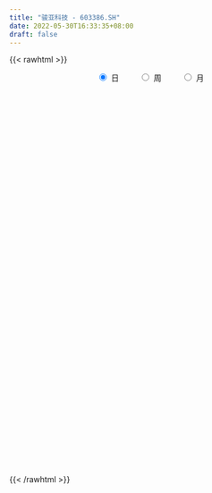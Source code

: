 ```yaml
---
title: "骏亚科技 - 603386.SH"
date: 2022-05-30T16:33:35+08:00
draft: false
---
```

{{< rawhtml >}}
    <div style="text-align: center">
        <label style="padding: 1rem;"><input style="margin-right: .5rem" type="radio" name="period" value="D" checked onclick="period_change(this)">日</label>
        <label style="padding: 1rem;"><input style="margin-right: .5rem" type="radio" name="period" value="W" onclick="period_change(this)">周</label>
        <label style="padding: 1rem;"><input style="margin-right: .5rem" type="radio" name="period" value="M" onclick="period_change(this)">月</label>
    </div>
    <div id="chart" style="height: 700px;"></div> 
    <script type="text/javascript">
        const D_v = [37976.0,37028.58,30394.0,16527.0,25674.58,17385.0,75496.0,38647.0,32396.0,24255.0,27943.4,19905.6,23936.0,27411.58,24763.0,63470.0,61248.0,38279.4,31684.0,53490.4,48338.93,37791.15,58415.0,36996.58,65219.0,68431.58,44750.0,44259.0,40936.0,26858.0,38130.0,24957.0,69631.0,100008.38,45792.48,61548.83,55974.92,63050.32,38156.31,32874.0,31964.0,65285.94,47657.58,31931.83,33670.33,54766.4,59606.92,55944.16,104262.26,67678.88,79514.38,73423.86,107176.58,99509.15,59706.93,49650.91,45850.23,52532.16,47986.36,36935.66,49353.83,36257.08,45673.0,37145.72,28664.0,24147.0,22871.4,28119.72,22941.0,31803.0,25925.0,41415.55,24129.0,19031.75,39854.4,24597.4,30836.0,29043.19,24788.83,23726.46,15732.0,21310.92,22958.68,29082.68,23448.9,20485.0,21600.0,15338.0,14982.58,13282.0,24049.0,22620.67,26436.0,12572.0,21943.73,18452.77,16289.94,9258.0,16917.0,15364.0,12397.68,60165.37,32248.37,62003.37,57146.75,35726.08,25428.08,34058.8,31778.0,17364.2,34002.0,62651.0,27675.0,39110.0,21156.0,19388.58,328185.4,242020.43,150184.89,254380.17,213304.48,138772.0,137954.0,98806.0,78154.76,88001.0,89615.0,81753.0,78886.0,68166.0,80138.0,57684.0,58842.0,41812.0,37560.0,34691.0,41366.0,31445.0,29581.0,22414.0,23409.0,29621.0,32013.0,34309.0,69922.03,44235.0,32722.0,36374.0,32826.89,32571.26,23500.26,43998.0,44591.0,35255.0,28835.96,38428.0,40735.0,17232.01,27770.58,22668.0,17829.0,28640.0,27832.2,34462.0,36244.46,28673.0,24365.01,40963.0,23077.0,23518.0,27706.0,19854.0,34755.0,29172.01,27506.0,27149.43,30533.44,29742.01,39461.0,21451.0,26884.27,18206.78,21296.19,16249.34,21473.0,20804.0,37856.0,30308.62,19803.0,15773.0,13676.0,15315.0,23613.26,19399.0,27675.0,19308.0,30182.0,17915.0,22561.0,17038.55,36704.35,30173.51,29941.0,20939.0,27290.0,17793.0,21034.2,17320.0,24897.0,19503.0,18238.0,17191.0,16602.0,17632.0,20739.0,27170.0,20056.01,22952.0,18737.54,13487.54,18422.96,53035.0,47060.0,27739.0,30850.23,33043.22,26575.99,40079.0,32452.16,39504.22,29727.89,34225.35,21554.35,16025.0,11419.0,15355.0,21763.59,19475.0,14040.0,11338.0,19208.0,19846.0,16293.0,13872.0,13982.0,21157.0,12729.0,16732.95,23961.0,18408.0]
const D_histogram = [0.0,0.0081814245,-0.0123142164,-0.0244863907,-0.0441685372,-0.0508327565,0.0219652232,0.05263394,0.0768671887,0.0771141451,0.0474601911,0.013912973,0.0070940179,0.0135400526,-0.0052536316,0.0198423383,0.0602376932,0.0664860396,0.0565962086,0.0688895597,0.0815219157,0.0686298507,0.0874840463,0.0816524097,0.1096073746,0.0817190205,0.0347829182,0.0350869677,-0.014229583,-0.0416137229,-0.1054129925,-0.1520757708,-0.0677804755,-0.0071376955,0.0253065934,0.0651215711,0.0868991093,0.1158149303,0.1161544527,0.0880895407,0.067742427,0.0805865057,0.0476450064,0.0431456164,0.0151292361,0.0331574714,0.0298853362,0.0471893193,0.1172186621,0.0887216924,0.1580297886,0.2265727044,0.3919965676,0.391598243,0.3833969817,0.2868981124,0.1898766988,0.1246226153,0.0288095281,-0.0333370851,-0.0499885656,-0.1137189425,-0.2301608384,-0.3398274484,-0.3729918061,-0.3900789186,-0.3793499058,-0.3221661532,-0.2885448092,-0.2778167038,-0.2532870492,-0.2839949309,-0.2972898126,-0.2759598576,-0.3131889886,-0.3110660734,-0.2983584247,-0.2413501854,-0.1794352266,-0.1383413755,-0.1070312779,-0.0775072387,-0.0491973574,-0.0568437685,-0.0322514769,-0.055676799,-0.0714676699,-0.0540411464,-0.0223285499,-0.0068857907,0.0364942839,0.0369536194,0.037206182,0.0557382257,0.0954779779,0.1283405279,0.1204158191,0.1215289595,0.0967008517,0.0681815811,0.061662748,0.1240177397,0.1423889578,0.1867876068,0.1675271946,0.1306923562,0.0774553336,-0.0064223829,-0.1089225061,-0.1383394077,-0.086268414,-0.0086297695,0.0388642481,0.1127491509,0.2781791057,0.5038069437,0.7682294725,0.8237371122,0.8500891795,0.978016246,0.8907245912,0.673636549,0.5573470982,0.3858939388,0.2683838196,0.1921470564,0.0662042452,-0.0116899798,-0.1230050177,-0.2370265459,-0.2792184745,-0.3162986704,-0.3264503883,-0.3624818298,-0.3667086421,-0.4048267403,-0.4606281675,-0.4501477816,-0.4327463756,-0.4013602529,-0.3657683715,-0.3534614162,-0.3472922459,-0.299191428,-0.3536454232,-0.4093677633,-0.3975751478,-0.3399866171,-0.2667870846,-0.2265990088,-0.1933758956,-0.1077450797,-0.120506618,-0.1008211487,-0.0986149218,-0.0491811619,-0.0823917866,-0.0761288379,-0.1097352595,-0.1082451431,-0.1056484273,-0.0575810819,-0.0516870577,-0.0137053728,0.0602973568,0.0864902337,0.0728503222,0.0067132047,-0.0614348329,-0.07607669,-0.1283549253,-0.1252468352,-0.1696259239,-0.1823437687,-0.1473312515,-0.1094289501,-0.0574129923,-0.0406282563,-0.0798982363,-0.0907965676,-0.0614358412,-0.0293004594,-0.0129982016,0.0091477877,0.0414328554,0.0470153752,0.0948118802,0.0980607258,0.1195810461,0.123711297,0.1247396081,0.1254000008,0.1018968228,0.0865844011,0.0406350776,-0.0030554394,-0.0449474172,-0.047037546,-0.0194966345,-0.0309424084,-0.112102469,-0.1226816635,-0.0964842395,-0.072640061,-0.044335298,-0.0273809931,0.0014161744,0.0067672706,0.0271211882,0.0334136006,0.023466576,0.0465667759,0.0680034212,0.0935004112,0.1110581728,0.1033209499,0.0728794864,0.0207026566,0.0099210145,-0.0171301809,0.0045141916,0.0440479008,0.110490429,0.1479443685,0.1725863492,0.1709203172,0.1428900572,0.0222595537,-0.0952548811,-0.1655100437,-0.2480326052,-0.2172047011,-0.1738878149,-0.1456773228,-0.1057458561,-0.0552147538,-0.0063066733,0.0492454867,0.0906214111,0.116907347,0.1359198227,0.1643832195,0.1854163302,0.1938853234,0.2038043349,0.1574881633,0.129686199,0.1184794848,0.1128863745,0.1185057912]
const D_fast = [0.0,0.0102267806,-0.0133474144,-0.0316411864,-0.0623654672,-0.0817378756,-0.0034485901,0.0403786118,0.0838286576,0.1033541503,0.0855652441,0.0554962692,0.0504508185,0.0602818664,0.0401747743,0.0702313287,0.1256861069,0.1485559633,0.1528151845,0.1823309255,0.2153437604,0.2196091581,0.2603343653,0.2749158311,0.3302726396,0.3228140407,0.2845736679,0.2936494593,0.2407755129,0.2029879422,0.1128354245,0.0281537035,0.0955038799,0.154362236,0.1931331733,0.2492285438,0.2927308593,0.3506004129,0.3799785485,0.3739360216,0.3705245146,0.4035152198,0.3824849721,0.3887719862,0.3645379149,0.3908555181,0.395054717,0.4241560299,0.5234900382,0.5171734916,0.6259890349,0.7511751269,1.014598132,1.1120993681,1.1997473523,1.1749730111,1.1254207721,1.0913223425,1.0027116373,0.9322307528,0.903082131,0.8109220184,0.6369399129,0.4423164409,0.3159041316,0.2012972894,0.1171888258,0.09383104,0.0553161818,-0.0034098887,-0.0422019965,-0.1439086109,-0.2315259457,-0.2791859551,-0.3947123333,-0.4703559364,-0.5322378939,-0.5355672009,-0.5185110488,-0.5120025416,-0.5074502635,-0.497303034,-0.481292492,-0.5031498452,-0.4866204228,-0.5239649446,-0.557622733,-0.5537064962,-0.5275760372,-0.5138547256,-0.46135108,-0.4516533397,-0.4420992316,-0.4096326314,-0.3460233848,-0.2810757028,-0.2588964568,-0.2274010765,-0.2280539715,-0.2395278467,-0.2306309929,-0.1372715662,-0.0833031086,0.007792442,0.0304138285,0.0262520791,-0.0076211101,-0.0931044223,-0.222835172,-0.2868369256,-0.2563330353,-0.1808518332,-0.1236417536,-0.021569563,0.2134051682,0.564984742,1.021464639,1.2829065567,1.5217809189,1.8942120469,2.0296015399,1.980922635,2.0039699587,1.9289902841,1.8785761197,1.8503761207,1.7409843708,1.6601676508,1.5181013585,1.3448231938,1.2328266466,1.1166717831,1.0249074681,0.8982555692,0.8023515964,0.6630268131,0.492068344,0.3900117846,0.2992265966,0.2302726561,0.1744224446,0.0983640459,0.0177101547,-0.0089868844,-0.1518522354,-0.3099165163,-0.3975176877,-0.4249258113,-0.4184230499,-0.4348847264,-0.4500055871,-0.391311041,-0.4341992338,-0.4397190518,-0.4621665552,-0.4250280858,-0.4788366572,-0.491605918,-0.5526461545,-0.5782173238,-0.6020327149,-0.5683606399,-0.5753883802,-0.5408330384,-0.4517559696,-0.4039405343,-0.3993678653,-0.4638266816,-0.5473334274,-0.580994457,-0.6653614237,-0.6935650424,-0.780350612,-0.838654399,-0.8404746947,-0.8299296308,-0.7922669211,-0.7856392491,-0.8448837882,-0.8784812614,-0.8644794953,-0.8396692284,-0.826616521,-0.8021835847,-0.7595403032,-0.7422039396,-0.6707044646,-0.6429404375,-0.5915248557,-0.5564667805,-0.5242535674,-0.4922431746,-0.4902721469,-0.4839384682,-0.5197290223,-0.5641833992,-0.6173122313,-0.6311617467,-0.6084949938,-0.6276763698,-0.7368620476,-0.7781116579,-0.7760352939,-0.7703511306,-0.7531301921,-0.7430211355,-0.7138699244,-0.7068270106,-0.6796927959,-0.6650469833,-0.669127364,-0.63438547,-0.5959479694,-0.5470758767,-0.5017535718,-0.4836605572,-0.4958821491,-0.5428833149,-0.5511847032,-0.5825184439,-0.5597455235,-0.5091998391,-0.4151347036,-0.340694672,-0.272906104,-0.2318420567,-0.2241498024,-0.3392154175,-0.4805435726,-0.592176246,-0.7367069589,-0.7601802301,-0.7603352975,-0.7685441361,-0.7550491335,-0.7183217197,-0.6709903074,-0.6031267758,-0.5390954987,-0.483582726,-0.4305902946,-0.3610310929,-0.2936438997,-0.2367035756,-0.1758334804,-0.1827776111,-0.1781580257,-0.1597448687,-0.1371163854,-0.1018705209]
const D_slow = [0.0,0.0020453561,-0.001033198,-0.0071547957,-0.01819693,-0.0309051191,-0.0254138133,-0.0122553283,0.0069614689,0.0262400052,0.038105053,0.0415832962,0.0433568007,0.0467418138,0.0454284059,0.0503889905,0.0654484138,0.0820699237,0.0962189758,0.1134413658,0.1338218447,0.1509793074,0.1728503189,0.1932634214,0.220665265,0.2410950202,0.2497907497,0.2585624916,0.2550050959,0.2446016651,0.218248417,0.1802294743,0.1632843554,0.1614999316,0.1678265799,0.1841069727,0.20583175,0.2347854826,0.2638240958,0.2858464809,0.3027820877,0.3229287141,0.3348399657,0.3456263698,0.3494086788,0.3576980467,0.3651693807,0.3769667106,0.4062713761,0.4284517992,0.4679592463,0.5246024224,0.6226015644,0.7205011251,0.8163503705,0.8880748986,0.9355440733,0.9666997272,0.9739021092,0.9655678379,0.9530706965,0.9246409609,0.8671007513,0.7821438892,0.6888959377,0.591376208,0.4965387316,0.4159971933,0.343860991,0.274406815,0.2110850527,0.14008632,0.0657638669,-0.0032260975,-0.0815233447,-0.159289863,-0.2338794692,-0.2942170156,-0.3390758222,-0.3736611661,-0.4004189856,-0.4197957953,-0.4320951346,-0.4463060767,-0.4543689459,-0.4682881457,-0.4861550631,-0.4996653498,-0.5052474872,-0.5069689349,-0.4978453639,-0.4886069591,-0.4793054136,-0.4653708571,-0.4415013627,-0.4094162307,-0.3793122759,-0.348930036,-0.3247548231,-0.3077094278,-0.2922937409,-0.2612893059,-0.2256920665,-0.1789951648,-0.1371133661,-0.1044402771,-0.0850764437,-0.0866820394,-0.1139126659,-0.1484975179,-0.1700646214,-0.1722220637,-0.1625060017,-0.134318714,-0.0647739375,0.0611777984,0.2532351665,0.4591694445,0.6716917394,0.9161958009,1.1388769487,1.307286086,1.4466228605,1.5430963452,1.6101923001,1.6582290642,1.6747801256,1.6718576306,1.6411063762,1.5818497397,1.5120451211,1.4329704535,1.3513578564,1.260737399,1.1690602385,1.0678535534,0.9526965115,0.8401595661,0.7319729722,0.631632909,0.5401908161,0.4518254621,0.3650024006,0.2902045436,0.2017931878,0.099451247,0.0000574601,-0.0849391942,-0.1516359654,-0.2082857176,-0.2566296915,-0.2835659614,-0.3136926159,-0.338897903,-0.3635516335,-0.375846924,-0.3964448706,-0.4154770801,-0.442910895,-0.4699721807,-0.4963842876,-0.510779558,-0.5237013225,-0.5271276656,-0.5120533264,-0.490430768,-0.4722181875,-0.4705398863,-0.4858985945,-0.504917767,-0.5370064984,-0.5683182072,-0.6107246881,-0.6563106303,-0.6931434432,-0.7205006807,-0.7348539288,-0.7450109929,-0.7649855519,-0.7876846938,-0.8030436541,-0.810368769,-0.8136183194,-0.8113313724,-0.8009731586,-0.7892193148,-0.7655163448,-0.7410011633,-0.7111059018,-0.6801780775,-0.6489931755,-0.6176431753,-0.5921689696,-0.5705228693,-0.5603640999,-0.5611279598,-0.5723648141,-0.5841242006,-0.5889983592,-0.5967339614,-0.6247595786,-0.6554299945,-0.6795510544,-0.6977110696,-0.7087948941,-0.7156401424,-0.7152860988,-0.7135942811,-0.7068139841,-0.6984605839,-0.69259394,-0.680952246,-0.6639513907,-0.6405762879,-0.6128117447,-0.5869815072,-0.5687616356,-0.5635859714,-0.5611057178,-0.565388263,-0.5642597151,-0.5532477399,-0.5256251327,-0.4886390405,-0.4454924532,-0.4027623739,-0.3670398596,-0.3614749712,-0.3852886915,-0.4266662024,-0.4886743537,-0.542975529,-0.5864474827,-0.6228668134,-0.6493032774,-0.6631069659,-0.6646836342,-0.6523722625,-0.6297169097,-0.600490073,-0.5665101173,-0.5254143124,-0.4790602299,-0.430588899,-0.3796378153,-0.3402657745,-0.3078442247,-0.2782243535,-0.2500027599,-0.2203763121]
const D_data = [['2021-05-19', 16.9075, 17.016, 16.7595, 17.2034],['2021-05-20', 16.9173, 17.1442, 16.8384, 17.4599],['2021-05-21', 17.164, 16.7497, 16.651, 17.233],['2021-05-24', 16.85, 16.75, 16.62, 16.99],['2021-05-25', 16.84, 16.54, 16.32, 16.86],['2021-05-26', 16.54, 16.59, 16.46, 16.73],['2021-05-27', 16.57, 17.75, 16.55, 17.9],['2021-05-28', 17.86, 17.53, 17.4, 17.96],['2021-05-31', 17.51, 17.65, 17.41, 17.78],['2021-06-01', 17.69, 17.48, 17.31, 17.79],['2021-06-02', 17.49, 17.08, 16.98, 17.55],['2021-06-03', 17.04, 16.89, 16.88, 17.29],['2021-06-04', 16.8, 17.13, 16.78, 17.23],['2021-06-07', 17.14, 17.31, 17.14, 17.65],['2021-06-08', 17.35, 16.97, 16.83, 17.48],['2021-06-09', 16.98, 17.55, 16.92, 18.45],['2021-06-10', 17.33, 17.96, 17.33, 18.1],['2021-06-11', 17.9, 17.72, 17.51, 17.92],['2021-06-15', 17.72, 17.57, 17.23, 17.73],['2021-06-16', 17.78, 17.92, 17.44, 18.16],['2021-06-17', 17.78, 18.07, 17.53, 18.14],['2021-06-18', 17.89, 17.83, 17.65, 17.98],['2021-06-21', 17.71, 18.33, 17.48, 18.55],['2021-06-22', 18.38, 18.15, 18.0, 18.39],['2021-06-23', 18.15, 18.74, 18.05, 19.0],['2021-06-24', 18.66, 18.15, 18.03, 19.3],['2021-06-25', 17.96, 17.79, 17.6, 18.4],['2021-06-28', 17.7, 18.32, 17.7, 18.7],['2021-06-29', 18.26, 17.61, 17.51, 18.3],['2021-06-30', 17.55, 17.69, 17.53, 18.0],['2021-07-01', 17.75, 16.96, 16.9, 17.79],['2021-07-02', 16.83, 16.8, 16.58, 17.19],['2021-07-05', 17.45, 18.48, 17.45, 18.48],['2021-07-06', 19.12, 18.57, 18.18, 19.3],['2021-07-07', 18.57, 18.5, 18.1, 18.74],['2021-07-08', 18.87, 18.85, 18.4, 19.1],['2021-07-09', 18.69, 18.88, 18.47, 19.16],['2021-07-12', 18.95, 19.22, 18.6, 19.35],['2021-07-13', 19.05, 19.07, 18.74, 19.26],['2021-07-14', 18.97, 18.76, 18.71, 19.05],['2021-07-15', 18.88, 18.83, 18.33, 18.88],['2021-07-16', 18.82, 19.33, 18.67, 19.77],['2021-07-19', 19.45, 18.8, 18.5, 19.45],['2021-07-20', 18.7, 19.14, 18.42, 19.16],['2021-07-21', 19.14, 18.83, 18.66, 19.25],['2021-07-22', 18.86, 19.45, 18.57, 19.59],['2021-07-23', 19.49, 19.3, 19.11, 20.14],['2021-07-26', 19.06, 19.68, 18.89, 19.96],['2021-07-27', 19.79, 20.7, 19.64, 21.59],['2021-07-28', 20.29, 19.72, 19.1, 20.42],['2021-07-29', 19.96, 21.22, 19.96, 21.26],['2021-07-30', 20.9, 21.81, 20.61, 21.83],['2021-08-02', 21.99, 23.99, 21.43, 23.99],['2021-08-03', 24.0, 22.77, 22.22, 24.35],['2021-08-04', 22.75, 23.07, 22.08, 23.11],['2021-08-05', 22.95, 22.07, 21.63, 22.95],['2021-08-06', 21.99, 21.86, 21.3, 22.18],['2021-08-09', 21.9, 22.08, 20.94, 22.3],['2021-08-10', 21.8, 21.46, 21.22, 22.05],['2021-08-11', 21.3, 21.59, 20.88, 21.63],['2021-08-12', 21.35, 22.05, 21.29, 22.3],['2021-08-13', 22.18, 21.31, 21.18, 22.18],['2021-08-16', 21.31, 20.15, 20.0, 21.38],['2021-08-17', 20.03, 19.51, 19.38, 20.42],['2021-08-18', 19.78, 19.9, 19.4, 19.96],['2021-08-19', 19.8, 19.75, 19.41, 20.16],['2021-08-20', 19.7, 19.85, 19.24, 20.04],['2021-08-23', 20.05, 20.4, 20.03, 20.46],['2021-08-24', 20.4, 20.16, 20.06, 20.45],['2021-08-25', 20.15, 19.81, 19.48, 20.28],['2021-08-26', 20.09, 19.9, 19.75, 20.34],['2021-08-27', 19.9, 19.0, 18.7, 19.98],['2021-08-30', 18.99, 18.88, 18.79, 19.3],['2021-08-31', 18.86, 19.11, 18.56, 19.22],['2021-09-01', 19.11, 18.09, 17.98, 19.4],['2021-09-02', 18.1, 18.22, 17.81, 18.37],['2021-09-03', 18.35, 18.12, 17.91, 18.55],['2021-09-06', 18.22, 18.61, 18.09, 18.66],['2021-09-07', 18.83, 18.78, 18.41, 18.92],['2021-09-08', 18.61, 18.62, 18.37, 18.68],['2021-09-09', 18.51, 18.54, 18.38, 18.7],['2021-09-10', 18.4, 18.55, 18.3, 18.77],['2021-09-13', 18.65, 18.58, 18.22, 18.77],['2021-09-14', 18.75, 18.08, 18.03, 18.97],['2021-09-15', 18.03, 18.43, 17.83, 18.55],['2021-09-16', 18.74, 17.73, 17.73, 18.74],['2021-09-17', 17.75, 17.6, 17.32, 18.09],['2021-09-22', 17.53, 17.9, 17.38, 17.94],['2021-09-23', 17.9, 18.11, 17.79, 18.18],['2021-09-24', 18.2, 17.95, 17.81, 18.28],['2021-09-27', 17.96, 18.4, 17.86, 18.49],['2021-09-28', 18.28, 17.94, 17.85, 18.28],['2021-09-29', 17.73, 17.9, 17.21, 18.23],['2021-09-30', 17.99, 18.15, 17.89, 18.18],['2021-10-08', 18.31, 18.57, 18.26, 18.64],['2021-10-11', 18.63, 18.71, 18.35, 18.84],['2021-10-12', 18.7, 18.31, 18.01, 18.7],['2021-10-13', 18.29, 18.45, 18.18, 18.5],['2021-10-14', 18.48, 18.1, 18.03, 18.48],['2021-10-15', 18.08, 17.93, 17.61, 18.08],['2021-10-18', 17.86, 18.12, 17.7, 18.12],['2021-10-19', 18.4, 19.17, 18.31, 19.2],['2021-10-20', 19.1, 18.91, 18.66, 19.1],['2021-10-21', 18.72, 19.51, 18.58, 19.53],['2021-10-22', 19.67, 18.9, 18.82, 20.33],['2021-10-25', 18.15, 18.63, 17.83, 18.77],['2021-10-26', 18.46, 18.25, 18.21, 18.76],['2021-10-27', 18.24, 17.51, 17.44, 18.29],['2021-10-28', 17.46, 16.71, 16.5, 17.65],['2021-10-29', 16.73, 17.15, 16.7, 17.32],['2021-11-01', 17.14, 18.12, 17.0, 18.32],['2021-11-02', 18.29, 18.73, 18.29, 19.65],['2021-11-03', 18.81, 18.68, 18.47, 19.1],['2021-11-04', 18.71, 19.38, 18.43, 19.43],['2021-11-05', 21.32, 21.32, 21.32, 21.32],['2021-11-08', 23.45, 23.45, 23.45, 23.45],['2021-11-09', 23.61, 25.8, 22.77, 25.8],['2021-11-10', 24.68, 24.74, 24.52, 26.15],['2021-11-11', 24.86, 25.35, 24.18, 25.96],['2021-11-12', 25.85, 27.89, 25.85, 27.89],['2021-11-15', 27.5, 26.2, 25.1, 27.5],['2021-11-16', 26.44, 24.55, 24.46, 26.51],['2021-11-17', 24.93, 25.6, 24.13, 25.63],['2021-11-18', 25.25, 24.72, 24.47, 25.94],['2021-11-19', 24.4, 25.1, 24.3, 25.5],['2021-11-22', 25.5, 25.51, 24.56, 25.88],['2021-11-23', 25.51, 24.68, 24.6, 25.84],['2021-11-24', 24.74, 24.99, 24.1, 25.53],['2021-11-25', 25.5, 24.24, 24.14, 25.74],['2021-11-26', 24.24, 23.68, 23.44, 24.29],['2021-11-29', 23.31, 24.17, 23.1, 24.46],['2021-11-30', 24.49, 23.99, 23.7, 25.21],['2021-12-01', 23.83, 24.14, 23.74, 24.97],['2021-12-02', 24.09, 23.6, 23.6, 24.67],['2021-12-03', 23.66, 23.77, 23.55, 24.26],['2021-12-06', 23.6, 23.08, 23.0, 23.77],['2021-12-07', 23.35, 22.4, 22.15, 23.48],['2021-12-08', 22.48, 22.87, 22.28, 22.92],['2021-12-09', 22.9, 22.79, 22.45, 22.96],['2021-12-10', 22.67, 22.86, 22.33, 22.92],['2021-12-13', 23.06, 22.87, 22.41, 23.1],['2021-12-14', 22.95, 22.49, 22.32, 22.98],['2021-12-15', 22.61, 22.24, 22.22, 22.88],['2021-12-16', 22.3, 22.7, 22.2, 22.75],['2021-12-17', 22.7, 21.17, 21.15, 22.7],['2021-12-20', 21.2, 20.57, 20.5, 21.44],['2021-12-21', 20.55, 20.98, 20.48, 21.04],['2021-12-22', 21.06, 21.44, 20.79, 21.78],['2021-12-23', 21.65, 21.73, 21.2, 21.91],['2021-12-24', 21.73, 21.4, 21.32, 22.56],['2021-12-27', 21.74, 21.31, 21.0, 21.78],['2021-12-28', 21.48, 22.13, 21.26, 22.37],['2021-12-29', 21.94, 20.96, 20.92, 22.15],['2021-12-30', 20.97, 21.25, 20.96, 21.75],['2021-12-31', 21.28, 20.96, 20.9, 21.49],['2022-01-04', 21.14, 21.58, 20.82, 21.84],['2022-01-05', 21.5, 20.48, 20.31, 21.51],['2022-01-06', 20.5, 20.78, 20.33, 20.83],['2022-01-07', 20.6, 20.07, 19.95, 20.97],['2022-01-10', 20.07, 20.27, 19.9, 20.38],['2022-01-11', 20.38, 20.14, 20.01, 20.58],['2022-01-12', 20.2, 20.71, 20.2, 20.97],['2022-01-13', 20.7, 20.21, 20.05, 20.74],['2022-01-14', 20.17, 20.63, 19.9, 20.86],['2022-01-17', 20.6, 21.33, 20.4, 21.4],['2022-01-18', 21.3, 20.99, 20.88, 21.37],['2022-01-19', 20.81, 20.52, 20.26, 21.0],['2022-01-20', 20.46, 19.61, 19.43, 20.6],['2022-01-21', 19.57, 19.13, 19.05, 19.67],['2022-01-24', 19.02, 19.45, 19.0, 19.74],['2022-01-25', 19.56, 18.64, 18.6, 19.78],['2022-01-26', 18.71, 19.02, 18.59, 19.05],['2022-01-27', 18.91, 18.11, 18.0, 19.19],['2022-01-28', 18.17, 18.12, 17.94, 18.47],['2022-02-07', 18.52, 18.55, 18.36, 18.8],['2022-02-08', 18.5, 18.58, 18.1, 18.72],['2022-02-09', 18.67, 18.83, 18.4, 18.83],['2022-02-10', 18.83, 18.43, 18.3, 18.95],['2022-02-11', 18.32, 17.51, 17.51, 18.37],['2022-02-14', 17.45, 17.55, 17.2, 17.75],['2022-02-15', 17.57, 17.93, 17.4, 18.07],['2022-02-16', 17.99, 17.98, 17.87, 18.09],['2022-02-17', 18.09, 17.78, 17.66, 18.1],['2022-02-18', 17.73, 17.84, 17.5, 17.84],['2022-02-21', 17.88, 18.02, 17.71, 18.08],['2022-02-22', 17.85, 17.71, 17.5, 17.9],['2022-02-23', 17.71, 18.33, 17.68, 18.45],['2022-02-24', 18.23, 17.88, 17.61, 18.48],['2022-02-25', 17.98, 18.16, 17.98, 18.32],['2022-02-28', 18.28, 18.01, 17.71, 18.36],['2022-03-01', 18.05, 17.99, 17.88, 18.16],['2022-03-02', 17.93, 18.0, 17.73, 18.08],['2022-03-03', 18.12, 17.64, 17.6, 18.16],['2022-03-04', 17.54, 17.63, 17.48, 18.02],['2022-03-07', 17.59, 17.05, 16.87, 17.62],['2022-03-08', 17.05, 16.77, 16.62, 17.19],['2022-03-09', 16.77, 16.46, 15.8, 16.95],['2022-03-10', 16.8, 16.72, 16.65, 17.04],['2022-03-11', 16.6, 17.05, 16.36, 17.14],['2022-03-14', 16.84, 16.5, 16.5, 16.93],['2022-03-15', 16.25, 15.23, 15.18, 16.44],['2022-03-16', 15.48, 15.68, 14.81, 15.73],['2022-03-17', 15.84, 16.0, 15.84, 16.37],['2022-03-18', 15.83, 15.94, 15.82, 16.18],['2022-03-21', 15.9, 15.99, 15.75, 16.18],['2022-03-22', 15.93, 15.84, 15.7, 16.0],['2022-03-23', 15.88, 16.0, 15.75, 16.15],['2022-03-24', 15.95, 15.7, 15.66, 15.95],['2022-03-25', 15.72, 15.87, 15.72, 16.13],['2022-03-28', 15.7, 15.69, 15.33, 15.84],['2022-03-29', 15.78, 15.4, 15.3, 15.78],['2022-03-30', 15.55, 15.78, 15.44, 15.79],['2022-03-31', 15.78, 15.83, 15.62, 16.01],['2022-04-01', 15.75, 15.98, 15.56, 15.98],['2022-04-06', 16.02, 15.99, 15.82, 16.14],['2022-04-07', 15.91, 15.7, 15.64, 16.11],['2022-04-08', 15.62, 15.3, 15.15, 15.63],['2022-04-11', 15.25, 14.76, 14.63, 15.25],['2022-04-12', 14.83, 15.04, 14.56, 15.05],['2022-04-13', 14.99, 14.65, 14.65, 14.99],['2022-04-14', 14.74, 15.16, 14.68, 15.29],['2022-04-15', 15.77, 15.49, 15.35, 15.98],['2022-04-18', 15.51, 16.1, 15.21, 16.15],['2022-04-19', 16.15, 16.05, 15.9, 16.17],['2022-04-20', 16.08, 16.12, 15.91, 16.32],['2022-04-21', 16.0, 15.93, 15.77, 16.4],['2022-04-22', 15.72, 15.59, 15.46, 15.94],['2022-04-25', 15.38, 14.04, 14.03, 15.4],['2022-04-26', 14.06, 13.35, 13.22, 14.16],['2022-04-27', 12.81, 13.27, 12.31, 13.41],['2022-04-28', 13.26, 12.47, 12.3, 13.27],['2022-04-29', 12.65, 13.49, 12.62, 13.68],['2022-05-05', 13.61, 13.61, 13.36, 13.86],['2022-05-06', 13.27, 13.4, 13.13, 13.47],['2022-05-09', 13.41, 13.54, 13.3, 13.66],['2022-05-10', 13.35, 13.76, 13.31, 13.82],['2022-05-11', 13.85, 13.89, 13.76, 14.28],['2022-05-12', 13.98, 14.18, 13.8, 14.26],['2022-05-13', 14.19, 14.23, 14.07, 14.38],['2022-05-16', 14.43, 14.22, 14.14, 14.47],['2022-05-17', 14.25, 14.27, 13.94, 14.29],['2022-05-18', 14.44, 14.56, 14.29, 14.63],['2022-05-19', 14.34, 14.67, 14.23, 14.67],['2022-05-20', 14.67, 14.68, 14.51, 14.77],['2022-05-23', 14.68, 14.85, 14.6, 14.9],['2022-05-24', 14.75, 14.14, 14.05, 14.95],['2022-05-25', 14.22, 14.24, 14.06, 14.37],['2022-05-26', 14.33, 14.4, 13.91, 14.55],['2022-05-27', 14.53, 14.48, 14.36, 14.93],['2022-05-30', 14.67, 14.68, 14.49, 14.69]]
const W_v = [478.64,4654.23,485098.78,796182.15,632645.4400000001,610185.51,290707.14,389254.03,297468.27,178135.64,153330.54,165774.89,126710.72,102930.73,474641.82,151559.09,385713.57,936879.2,396932.1900000001,597300.8200000001,265637.01,99086.35,62062.97,236786.99,331043.39,262877.51,408532.2999999999,466419.41,418557.97,510559.53,612232.65,485201.49,553692.53,661394.75,442411.16,856160.29,1283817.27,1306973.4299999999,775570.72,5559.0,415945.79,525144.61,589172.3099999999,308179.19,354545.26,260588.83,190254.42,147912.46,240268.44,118883.88,232902.33,140305.41,290814.7,162123.49,244352.3,316177.67,410008.17,577220.71,391198.0600000001,199873.6,281323.29,332825.58,222994.72,161406.69,132011.71,48088.78,174729.28,145635.8,151457.83,215529.83,188840.71,189047.95,239084.98,402317.03,435202.65,106111.11,111556.51,175743.2,205212.32,242483.85,658737.67,511887.09,318412.72,641203.9299999999,433396.48,508933.6,544108.6200000001,41991.47,242072.17,409711.72,313623.36,639308.63,283392.34,153651.07,126278.22,90934.0,124685.21,150311.39,187872.2,194573.49,116288.12,251176.59,195061.41,158993.12,161554.1,188771.91,304893.47,386315.82,177179.37,144594.36,125935.88,88111.22,65945.09,101646.33,166053.43,130501.76,66609.81,46455.8,85829.61,78790.16,47338.03,89640.0,59206.18,67348.97,38931.67,131784.29,281010.94,151336.2,83008.1,55150.9,146993.72,424257.85,259727.48,240682.26,257628.05,261402.24,301197.26,222222.45,235103.06,58223.95,177772.49,105336.76,96827.26,152510.23,148246.3,77785.95,83017.18,80839.54,168072.2,110488.79,221283.69,130472.06,229777.3,128592.4,83899.89,49642.52,56238.94,19092.75,26179.58,38493.9,54491.89,37816.0,54020.83,94954.65,61811.21,161098.02,297462.84,174811.6,125828.25,38186.4,152189.32,198966.75,173729.58,128436.0,215171.98,171304.48,273812.16,175140.0,332955.61,231330.57,227633.06,380823.54,361893.7999999999,223065.09,158501.12,150204.27,138448.55,114601.4,117575.26,43602.58,85677.67,21943.73,76281.71,223961.54,144355.16,184594.0,994159.4700000001,666991.24,406421.0,276036.0,159497.0,189274.03,178729.15,176180.22,124165.59,131431.2,153322.47,135005.01,154391.88,104087.58,130244.62,87776.26,117641.0,134796.41,108334.2,89166.0,67965.01,126635.04,165268.44,175988.62,37579.35,82052.59,80557.0,88561.95,18408.0]
const W_histogram = [0.0,0.4520396581,1.0928081007,1.1912101238,1.1897702734,1.094052659,0.8842551982,0.7993122756,0.4495756731,0.0556884249,-0.1839490438,-0.413492609,-0.5464253068,-0.6470811593,-0.5599729132,-0.4858542731,-0.219823647,-0.160480849,-0.1474686635,-0.1675494239,-0.4320353199,-0.5380314184,-0.5434776913,-0.5152903596,-0.3673887874,-0.3665617025,-0.3575703901,-0.192227778,0.0635024241,0.1143589855,0.114269197,0.1704236242,0.2597303795,0.2569462047,0.2813385177,0.7796872352,0.7005451344,0.9045049098,0.8065766765,0.5457451276,0.1716002311,0.0200006606,-0.0937022623,-0.3180749344,-0.42389156,-0.4862069053,-0.5473737335,-0.6512618083,-0.6947456787,-0.6834493077,-0.6212934515,-0.6099782398,-0.5482303189,-0.5850181858,-0.4905618419,-0.3686934776,-0.1897729728,0.0228011845,0.0605084419,0.1084279548,0.1799002735,0.2557497044,0.199774222,0.1768713564,0.0367620276,-0.0980030845,-0.185422646,-0.2537203866,-0.2772585393,-0.2030637628,-0.1413336256,-0.1110834551,0.0017110771,0.1352201715,0.1312946796,0.0756597413,0.0160896373,0.0142623304,0.0405217128,0.0590740913,0.1357041796,0.1923155189,0.1168572692,0.2617038523,0.3500258858,0.5148714888,0.3732693682,0.2445093113,0.2304207974,0.2049332849,0.2033048148,0.1277503885,0.03776944,-0.0917672946,-0.1970413034,-0.2698444447,-0.2764399386,-0.2531148871,-0.2261176106,-0.1939532866,-0.1422190209,-0.0749586814,-0.0364663393,-0.0487000525,-0.1666677596,-0.1723613316,-0.0862835062,-0.0932453896,-0.0374320049,-0.0700167449,-0.1253862563,-0.1629709863,-0.2121791131,-0.1953142326,-0.1443736849,-0.1321587223,-0.1288689365,-0.0952758339,-0.0580368131,-0.0774556456,-0.0747006227,-0.0435796843,-0.0357594301,-0.0020734086,0.0291136522,0.0978318121,0.1768417161,0.1555853185,0.1285563371,0.1399593778,0.166978092,0.2687152147,0.3087262821,0.3317982134,0.3674697684,0.418401451,0.3839959369,0.3725720793,0.3948241925,0.4222625603,0.3731144322,0.263215549,0.1688763264,0.1033239584,0.062168093,0.0162830083,-0.0736323017,-0.1151324038,-0.092367624,-0.1612531686,-0.2653401228,-0.308005875,-0.278385932,-0.2648122718,-0.2903581779,-0.3075794497,-0.3935201674,-0.3924821749,-0.3102859975,-0.2576148918,-0.196669405,-0.189316219,-0.1084854029,-0.0523180058,-0.0075100897,0.148084996,0.2456436138,0.2300144925,0.2098388803,0.1836149835,0.2036640358,0.2008359798,0.2381916379,0.2229085486,0.2381051105,0.2404339301,0.2244547704,0.1366998195,0.204166114,0.2608972556,0.2766987548,0.42748422,0.4970048209,0.4725224215,0.3312531224,0.1623634091,-0.0172693558,-0.110578511,-0.2327066251,-0.2830023984,-0.2945660945,-0.266535825,-0.2821974527,-0.2210336828,-0.2880038131,-0.053318116,0.5114209136,0.6549274596,0.6128282825,0.5515698551,0.4164392457,0.1913638266,0.0438053263,-0.0902894865,-0.23742821,-0.2919525895,-0.4163688027,-0.5458501159,-0.6449473429,-0.6583470033,-0.6164683277,-0.5949775695,-0.589226953,-0.6261238036,-0.6200196334,-0.5743829173,-0.5554671391,-0.4975037338,-0.422714248,-0.4807344985,-0.4895866059,-0.4073289139,-0.2955997763,-0.2120632833,-0.1245661141]
const W_fast = [0.0,0.5650495726,1.4790200404,1.8752245945,2.1712273124,2.3490228628,2.3602892015,2.4751743478,2.2378316636,1.8578665217,1.572241792,1.2393250745,0.96978605,0.7073599078,0.6544749255,0.6071299973,0.8182047117,0.8374272975,0.8135723171,0.7516042007,0.3791094747,0.1386055216,-0.0027101741,-0.1033454323,-0.047291057,-0.1381043976,-0.2185056828,-0.1012200152,0.1703857929,0.2498321007,0.2783096114,0.3770699448,0.5313092949,0.5927616712,0.6874886137,1.38075914,1.4767533228,1.9068393256,2.0105552614,1.8861599945,1.5549151557,1.4083157504,1.2711872619,0.9672958562,0.7555063406,0.571639269,0.3736290075,0.1069254806,-0.1102448095,-0.2698107655,-0.3629782721,-0.5041576203,-0.5794672792,-0.7625096926,-0.7906938091,-0.7609988143,-0.6295215526,-0.4112470992,-0.3584127314,-0.2833862298,-0.1669388427,-0.0271519856,-0.0331839126,-0.011868939,-0.142787761,-0.3020536442,-0.4358288672,-0.5675567045,-0.660409492,-0.6369806561,-0.6105839254,-0.6081046187,-0.4948823172,-0.3275681799,-0.298670002,-0.335390005,-0.3909376996,-0.3891994238,-0.3528096132,-0.3194887119,-0.2089325788,-0.1042423597,-0.1504862921,0.0597862541,0.235614759,0.5291782342,0.4808934557,0.4132607266,0.4567774121,0.4825232208,0.5317209544,0.4881041251,0.4075655367,0.2550869784,0.1005526438,-0.0397116086,-0.1154170872,-0.1553707575,-0.1849028836,-0.2012268813,-0.1850473708,-0.1365267016,-0.1071509443,-0.1315596707,-0.2911943176,-0.3399782226,-0.2754712738,-0.3057445045,-0.2592891211,-0.3093780473,-0.3960941228,-0.4744215994,-0.5766745044,-0.608638182,-0.5937910556,-0.6146157736,-0.6435432219,-0.6337690777,-0.6110392602,-0.6498220042,-0.6657421369,-0.6455161196,-0.6466357229,-0.6134680535,-0.5750025797,-0.4818264668,-0.3586061338,-0.3409662018,-0.3358560989,-0.2894632138,-0.2206999766,-0.0517840502,0.0654085878,0.1714300724,0.2989690695,0.4545011149,0.516094585,0.5978137473,0.7187719086,0.8517759164,0.8959063964,0.8518114004,0.7996912594,0.759969881,0.7343560389,0.6925417063,0.5842183208,0.5139351178,0.5136079915,0.4044091548,0.2339871699,0.114319949,0.0743434089,0.0217140011,-0.0764214494,-0.1705375837,-0.3548583431,-0.4519408944,-0.4473162163,-0.4590488336,-0.4472706981,-0.4872465669,-0.4335371015,-0.3904492057,-0.3475188122,-0.1549024775,0.0040670438,0.0459415456,0.0782256534,0.0979055025,0.1688705638,0.2162515027,0.3131550703,0.3535991181,0.4283219577,0.4907592598,0.5308937927,0.4773137966,0.5958216197,0.7177770751,0.802753263,1.0604097833,1.2541815894,1.3478297954,1.2893737769,1.1610749158,0.977124812,0.8561710291,0.6758662587,0.5548198858,0.4696146661,0.4310109793,0.3447999884,0.3507053376,0.2117342541,0.4330904222,1.1256846801,1.432923091,1.5440309845,1.6206650209,1.589644223,1.4124097606,1.2758025919,1.1191354074,0.9126396314,0.7851271045,0.5566186906,0.2906748484,0.0303407858,-0.1476456255,-0.2598840318,-0.387137666,-0.5286937878,-0.7221215893,-0.8710223274,-0.9689813407,-1.0889323472,-1.1553448754,-1.1862339516,-1.3644378267,-1.4956865855,-1.5152611221,-1.4774319285,-1.4469112564,-1.3905556157]
const W_slow = [0.0,0.1130099145,0.3862119397,0.6840144707,0.981457039,1.2549702038,1.4760340033,1.6758620722,1.7882559905,1.8021780967,1.7561908358,1.6528176835,1.5162113568,1.354441067,1.2144478387,1.0929842704,1.0380283587,0.9979081464,0.9610409806,0.9191536246,0.8111447946,0.67663694,0.5407675172,0.4119449273,0.3200977304,0.2284573048,0.1390647073,0.0910077628,0.1068833688,0.1354731152,0.1640404144,0.2066463205,0.2715789154,0.3358154665,0.406150096,0.6010719048,0.7762081884,1.0023344158,1.2039785849,1.3404148668,1.3833149246,1.3883150898,1.3648895242,1.2853707906,1.1793979006,1.0578461743,0.9210027409,0.7581872888,0.5845008692,0.4136385422,0.2583151794,0.1058206194,-0.0312369603,-0.1774915068,-0.3001319672,-0.3923053366,-0.4397485798,-0.4340482837,-0.4189211732,-0.3918141845,-0.3468391162,-0.2829016901,-0.2329581346,-0.1887402955,-0.1795497886,-0.2040505597,-0.2504062212,-0.3138363179,-0.3831509527,-0.4339168934,-0.4692502998,-0.4970211636,-0.4965933943,-0.4627883514,-0.4299646815,-0.4110497462,-0.4070273369,-0.4034617543,-0.3933313261,-0.3785628032,-0.3446367583,-0.2965578786,-0.2673435613,-0.2019175982,-0.1144111268,0.0143067454,0.1076240875,0.1687514153,0.2263566146,0.2775899359,0.3284161396,0.3603537367,0.3697960967,0.346854273,0.2975939472,0.230132836,0.1610228514,0.0977441296,0.041214727,-0.0072735947,-0.0428283499,-0.0615680203,-0.0706846051,-0.0828596182,-0.1245265581,-0.167616891,-0.1891877675,-0.2124991149,-0.2218571162,-0.2393613024,-0.2707078665,-0.311450613,-0.3644953913,-0.4133239495,-0.4494173707,-0.4824570513,-0.5146742854,-0.5384932439,-0.5530024471,-0.5723663585,-0.5910415142,-0.6019364353,-0.6108762928,-0.611394645,-0.6041162319,-0.5796582789,-0.5354478499,-0.4965515203,-0.464412436,-0.4294225915,-0.3876780685,-0.3204992649,-0.2433176943,-0.160368141,-0.0685006989,0.0360996639,0.1320986481,0.2252416679,0.3239477161,0.4295133561,0.5227919642,0.5885958514,0.630814933,0.6566459226,0.6721879458,0.6762586979,0.6578506225,0.6290675216,0.6059756156,0.5656623234,0.4993272927,0.4223258239,0.3527293409,0.286526273,0.2139367285,0.1370418661,0.0386618242,-0.0594587195,-0.1370302189,-0.2014339418,-0.2506012931,-0.2979303478,-0.3250516986,-0.3381312,-0.3400087224,-0.3029874734,-0.24157657,-0.1840729469,-0.1316132268,-0.0857094809,-0.034793472,0.015415523,0.0749634324,0.1306905696,0.1902168472,0.2503253297,0.3064390223,0.3406139772,0.3916555057,0.4568798196,0.5260545083,0.6329255633,0.7571767685,0.8753073739,0.9581206545,0.9987115067,0.9943941678,0.9667495401,0.9085728838,0.8378222842,0.7641807606,0.6975468043,0.6269974411,0.5717390204,0.4997380672,0.4864085382,0.6142637666,0.7779956315,0.9312027021,1.0690951658,1.1732049773,1.2210459339,1.2319972655,1.2094248939,1.1500678414,1.077079694,0.9729874933,0.8365249643,0.6752881286,0.5107013778,0.3565842959,0.2078399035,0.0605331652,-0.0959977857,-0.251002694,-0.3945984234,-0.5334652081,-0.6578411416,-0.7635197036,-0.8837033282,-1.0060999797,-1.1079322082,-1.1818321522,-1.2348479731,-1.2659895016]
const W_data = [['2017-09-15', 8.6919, 11.5795, 8.6919, 11.5795],['2017-09-22', 12.7422, 18.6628, 12.7422, 18.6628],['2017-09-29', 20.5329, 24.6512, 20.5329, 27.3256],['2017-10-13', 24.1957, 20.8527, 20.407, 24.564],['2017-10-20', 20.6395, 20.9399, 19.4283, 22.9651],['2017-10-27', 20.5426, 20.5717, 20.5136, 23.0329],['2017-11-03', 20.155, 19.3023, 18.8953, 20.3876],['2017-11-10', 19.8643, 20.969, 19.4671, 21.5019],['2017-11-17', 20.8527, 17.219, 17.1124, 21.1047],['2017-11-24', 17.0446, 15.1066, 15.0484, 17.3643],['2017-12-01', 15.1163, 15.5233, 14.6802, 15.6783],['2017-12-08', 15.3973, 14.3798, 13.3527, 15.4554],['2017-12-15', 14.4089, 14.4477, 13.7694, 14.6124],['2017-12-22', 14.5446, 13.9438, 13.5368, 14.6802],['2017-12-29', 13.8566, 15.9593, 13.8178, 17.1802],['2018-01-05', 16.2403, 15.9787, 15.5523, 16.3663],['2018-01-12', 16.6182, 19.1764, 15.7074, 19.1764],['2018-01-19', 20.0872, 17.4612, 17.4419, 21.095],['2018-01-26', 17.3547, 17.093, 15.969, 18.1395],['2018-02-02', 17.0058, 16.6667, 16.4438, 19.1957],['2018-02-09', 15.5039, 12.7132, 12.626, 15.7655],['2018-02-14', 13.0717, 13.4109, 13.0329, 13.8566],['2018-02-23', 13.5271, 14.0213, 13.5271, 14.0601],['2018-03-02', 14.438, 14.1473, 14.0988, 15.2035],['2018-03-09', 14.2054, 15.8236, 14.2054, 16.0368],['2018-03-16', 15.9109, 14.1279, 14.0988, 16.4341],['2018-03-23', 14.1667, 13.9922, 13.9922, 16.4341],['2018-03-30', 13.6822, 16.2209, 12.907, 16.6764],['2018-04-04', 16.4826, 18.4593, 15.843, 20.9884],['2018-04-13', 18.0233, 16.812, 16.6667, 18.4109],['2018-04-20', 16.7636, 16.4244, 16.376, 18.9535],['2018-04-27', 16.4729, 17.4225, 14.9225, 18.1977],['2018-05-04', 17.5388, 18.4399, 15.8236, 19.8643],['2018-05-11', 17.2868, 17.7713, 17.2674, 19.3411],['2018-05-18', 17.8004, 18.4399, 17.8004, 19.5446],['2018-05-25', 18.4496, 26.2984, 18.3236, 26.2984],['2018-06-01', 26.1628, 20.8901, 20.042, 28.9244],['2018-06-08', 20.9876, 25.5497, 20.081, 27.2946],['2018-06-15', 24.3702, 22.8982, 22.0891, 26.3588],['2018-10-26', 20.6074, 20.6074, 20.6074, 20.6074],['2018-11-02', 18.5506, 17.9462, 16.6984, 18.5506],['2018-11-09', 17.9169, 19.5839, 17.449, 20.276],['2018-11-16', 20.3734, 19.5059, 19.0282, 20.8803],['2018-11-23', 19.5546, 17.2248, 16.7764, 19.8666],['2018-11-30', 17.2248, 17.6927, 16.7277, 19.077],['2018-12-07', 18.1801, 17.5758, 17.3028, 18.6675],['2018-12-14', 17.4588, 16.9811, 16.8447, 18.0144],['2018-12-21', 16.9519, 15.6359, 15.3532, 17.1371],['2018-12-28', 15.5969, 15.5482, 15.3337, 17.5173],['2019-01-04', 15.6066, 15.6651, 14.8853, 16.5717],['2019-01-11', 15.7529, 16.0258, 15.5872, 16.8641],['2019-01-18', 16.0746, 15.1192, 14.9145, 16.133],['2019-01-25', 15.1095, 15.4897, 15.012, 16.6789],['2019-02-01', 15.5969, 13.852, 13.1014, 15.7529],['2019-02-15', 14.008, 15.1875, 13.9397, 15.7139],['2019-02-22', 15.4604, 15.7236, 15.3629, 17.449],['2019-03-01', 15.6944, 16.9714, 15.6944, 17.3223],['2019-03-08', 17.0689, 18.3264, 16.8447, 19.5936],['2019-03-15', 18.4823, 16.7862, 16.3378, 19.1939],['2019-03-22', 17.0689, 17.1566, 16.7277, 17.7902],['2019-03-29', 16.6302, 17.839, 16.1428, 17.839],['2019-04-04', 17.8584, 18.4238, 17.839, 18.9892],['2019-04-12', 18.4043, 16.9714, 16.6497, 18.5603],['2019-04-19', 17.1078, 17.2931, 16.6497, 17.6732],['2019-04-26', 17.3321, 15.4409, 15.4409, 17.4978],['2019-04-30', 15.4507, 14.7098, 14.2419, 15.6749],['2019-05-10', 14.2224, 14.5539, 13.2379, 14.5831],['2019-05-17', 14.4076, 14.1542, 13.9982, 15.0803],['2019-05-24', 14.3297, 14.2029, 14.1444, 15.5872],['2019-05-31', 14.2029, 15.3142, 14.0372, 15.8503],['2019-06-06', 15.4019, 15.324, 15.012, 15.8406],['2019-06-14', 15.461, 15.0086, 14.9594, 16.0512],['2019-06-21', 15.0086, 16.3167, 14.7922, 16.7888],['2019-06-28', 16.2675, 17.2314, 16.179, 18.4608],['2019-07-05', 17.4084, 15.9036, 15.6873, 18.0969],['2019-07-12', 15.7758, 15.1168, 14.9103, 15.8348],['2019-07-19', 15.2447, 14.7332, 14.5562, 15.6774],['2019-07-26', 14.7136, 15.2447, 13.9169, 15.825],['2019-08-02', 15.402, 15.6282, 15.107, 16.0905],['2019-08-09', 15.6381, 15.6381, 14.6546, 16.6905],['2019-08-16', 16.0315, 16.6511, 16.002, 17.6051],['2019-08-23', 16.9265, 16.8478, 16.7298, 18.1854],['2019-08-30', 16.2872, 15.225, 15.0578, 17.3101],['2019-09-06', 15.402, 18.2936, 15.1463, 18.9821],['2019-09-12', 18.4313, 18.4411, 17.9985, 19.2673],['2019-09-20', 18.6575, 20.4279, 17.7822, 20.4279],['2019-09-27', 19.7787, 17.015, 16.6216, 19.8672],['2019-09-30', 17.0052, 16.7101, 16.6216, 17.1527],['2019-10-11', 16.7396, 17.9789, 16.0905, 18.8837],['2019-10-18', 17.8609, 17.9395, 17.4183, 18.8739],['2019-10-25', 17.792, 18.3723, 17.015, 18.5395],['2019-11-01', 19.0804, 17.4183, 16.9167, 20.3492],['2019-11-08', 17.7035, 16.9068, 16.8183, 18.392],['2019-11-15', 16.5921, 15.8446, 15.7561, 16.7396],['2019-11-22', 15.7659, 15.4414, 15.2643, 16.3561],['2019-11-29', 15.4315, 15.2152, 14.7726, 15.5102],['2019-12-06', 15.2348, 15.6381, 15.1463, 15.8643],['2019-12-13', 15.7561, 15.8643, 15.4807, 16.0512],['2019-12-20', 15.9331, 15.8643, 15.825, 16.5528],['2019-12-27', 15.7463, 15.9233, 15.166, 16.5233],['2020-01-03', 15.8348, 16.2577, 15.6086, 16.4249],['2020-01-10', 16.1495, 16.6806, 16.0512, 17.1822],['2020-01-17', 16.6609, 16.5528, 16.4544, 17.1625],['2020-01-23', 16.5626, 15.943, 15.5987, 17.0249],['2020-02-07', 14.3497, 14.1628, 12.9826, 14.3497],['2020-02-14', 13.9562, 15.0775, 13.9366, 15.7364],['2020-02-21', 14.8513, 16.3167, 14.8119, 16.72],['2020-02-28', 16.2577, 15.2643, 15.2447, 18.0477],['2020-03-06', 15.4414, 16.1003, 15.3922, 16.6708],['2020-03-13', 15.9823, 14.9791, 14.5562, 16.1397],['2020-03-20', 15.0185, 14.3398, 13.5235, 15.3922],['2020-03-27', 13.8776, 14.153, 13.4547, 14.3988],['2020-04-03', 13.9169, 13.5727, 13.3366, 14.0644],['2020-04-10', 13.8186, 14.0939, 13.8186, 14.625],['2020-04-17', 13.9464, 14.507, 13.5923, 15.166],['2020-04-24', 14.5464, 14.0153, 14.0153, 14.8808],['2020-04-30', 13.671, 13.7694, 12.835, 13.9562],['2020-05-08', 13.7399, 14.0841, 13.6219, 14.3103],['2020-05-15', 14.0841, 14.1825, 13.8874, 14.6054],['2020-05-22', 14.2218, 13.3858, 13.2579, 14.3595],['2020-05-29', 13.3858, 13.4743, 13.2776, 13.671],['2020-06-05', 13.6219, 13.7891, 13.6219, 14.0546],['2020-06-12', 13.9169, 13.4842, 13.1596, 14.0349],['2020-06-19', 13.553, 13.8186, 13.3956, 13.9562],['2020-06-24', 13.9366, 13.8874, 13.7694, 14.1431],['2020-07-03', 13.7694, 14.5955, 13.671, 14.7431],['2020-07-10', 14.5562, 15.1562, 14.507, 15.6086],['2020-07-17', 15.1365, 14.1159, 13.9778, 15.3824],['2020-07-24', 14.1849, 13.958, 13.889, 14.7965],['2020-07-31', 14.1948, 14.4414, 13.8199, 14.5696],['2020-08-07', 14.5499, 14.8064, 14.4809, 15.4476],['2020-08-14', 15.9802, 16.217, 15.3391, 17.0653],['2020-08-21', 16.1578, 16.0197, 15.487, 16.6411],['2020-08-28', 16.1381, 16.2071, 15.5166, 16.7201],['2020-09-04', 16.2762, 16.7891, 16.2268, 17.2034],['2020-09-11', 16.7398, 17.5289, 15.704, 17.5289],['2020-09-18', 17.6769, 16.8384, 16.6806, 18.3279],['2020-09-25', 17.164, 17.3316, 15.7534, 17.7459],['2020-09-30', 17.4007, 18.1307, 17.3316, 18.6337],['2020-10-09', 18.2786, 18.7127, 18.1701, 18.8212],['2020-10-16', 19.3144, 18.0813, 18.0024, 19.3144],['2020-10-23', 18.0616, 17.2231, 17.1935, 18.545],['2020-10-30', 17.2429, 17.1245, 16.8779, 17.5684],['2020-11-06', 17.164, 17.2527, 16.5228, 17.6374],['2020-11-13', 17.3119, 17.4303, 17.2626, 18.3674],['2020-11-20', 17.5487, 17.2626, 16.868, 17.7459],['2020-11-27', 17.2626, 16.4143, 16.1381, 17.381],['2020-12-04', 16.7003, 16.6806, 16.1874, 16.9371],['2020-12-11', 16.6905, 17.4402, 16.2762, 17.7361],['2020-12-18', 17.4697, 16.1479, 15.8816, 17.7065],['2020-12-25', 16.069, 15.1418, 15.1418, 18.9395],['2020-12-31', 14.9938, 15.3489, 14.2638, 16.4734],['2021-01-08', 15.3391, 16.0394, 14.9149, 17.3415],['2021-01-15', 15.9112, 15.7829, 15.0234, 16.6707],['2021-01-22', 15.9013, 15.0727, 14.9938, 16.0789],['2021-01-29', 15.0628, 14.8458, 14.4019, 15.3686],['2021-02-05', 14.7965, 13.4352, 13.4352, 15.27],['2021-02-10', 13.672, 13.9778, 13.4352, 14.0961],['2021-02-19', 14.1455, 14.9247, 14.106, 14.9839],['2021-02-26', 14.9346, 14.6683, 14.5598, 15.1615],['2021-03-05', 14.6683, 14.8656, 14.6584, 15.27],['2021-03-12', 15.0727, 14.1849, 13.9186, 15.0924],['2021-03-19', 14.254, 15.1812, 14.0172, 15.6646],['2021-03-26', 15.122, 15.1319, 14.8952, 15.7632],['2021-04-02', 15.2404, 15.1911, 14.6091, 15.3686],['2021-04-09', 15.122, 17.1344, 14.8557, 17.5585],['2021-04-16', 17.0653, 17.2133, 15.2601, 18.0123],['2021-04-23', 17.4599, 16.1775, 15.8421, 17.5092],['2021-04-30', 16.2762, 16.1775, 15.5857, 16.9667],['2021-05-07', 16.1775, 16.1183, 15.635, 16.2071],['2021-05-14', 15.9901, 16.8286, 15.6054, 17.0653],['2021-05-21', 16.7891, 16.7497, 15.8717, 17.5092],['2021-05-28', 16.85, 17.53, 16.32, 17.96],['2021-06-04', 17.51, 17.13, 16.78, 17.79],['2021-06-11', 17.14, 17.72, 16.83, 18.45],['2021-06-18', 17.72, 17.83, 17.23, 18.16],['2021-06-25', 17.71, 17.79, 17.48, 19.3],['2021-07-02', 17.7, 16.8, 16.58, 18.7],['2021-07-09', 17.45, 18.88, 17.45, 19.3],['2021-07-16', 18.95, 19.33, 18.33, 19.77],['2021-07-23', 19.45, 19.3, 18.42, 20.14],['2021-07-30', 19.06, 21.81, 18.89, 21.83],['2021-08-06', 21.99, 21.86, 21.3, 24.35],['2021-08-13', 21.9, 21.31, 20.88, 22.3],['2021-08-20', 21.31, 19.85, 19.24, 21.38],['2021-08-27', 20.05, 19.0, 18.7, 20.46],['2021-09-03', 18.99, 18.12, 17.81, 19.4],['2021-09-10', 18.22, 18.55, 18.09, 18.92],['2021-09-17', 18.65, 17.6, 17.32, 18.97],['2021-09-24', 17.53, 17.95, 17.38, 18.28],['2021-09-30', 17.96, 18.15, 17.21, 18.49],['2021-10-08', 18.31, 18.57, 18.26, 18.64],['2021-10-15', 18.63, 17.93, 17.61, 18.84],['2021-10-22', 17.86, 18.9, 17.7, 20.33],['2021-10-29', 18.15, 17.15, 16.5, 18.77],['2021-11-05', 17.14, 21.32, 17.0, 21.32],['2021-11-12', 23.45, 27.89, 22.77, 27.89],['2021-11-19', 27.5, 25.1, 24.13, 27.5],['2021-11-26', 25.5, 23.68, 23.44, 25.88],['2021-12-03', 23.31, 23.77, 23.1, 25.21],['2021-12-10', 23.6, 22.86, 22.15, 23.77],['2021-12-17', 23.06, 21.17, 21.15, 23.1],['2021-12-24', 21.2, 21.4, 20.48, 22.56],['2021-12-31', 21.74, 20.96, 20.9, 22.37],['2022-01-07', 21.14, 20.07, 19.95, 21.84],['2022-01-14', 20.07, 20.63, 19.9, 20.97],['2022-01-21', 20.6, 19.13, 19.05, 21.4],['2022-01-28', 19.02, 18.12, 17.94, 19.78],['2022-02-11', 18.52, 17.51, 17.51, 18.95],['2022-02-18', 17.45, 17.84, 17.2, 18.1],['2022-02-25', 17.88, 18.16, 17.5, 18.48],['2022-03-04', 18.28, 17.63, 17.48, 18.36],['2022-03-11', 17.59, 17.05, 15.8, 17.62],['2022-03-18', 16.84, 15.94, 14.81, 16.93],['2022-03-25', 15.9, 15.87, 15.66, 16.18],['2022-04-01', 15.7, 15.98, 15.3, 16.01],['2022-04-08', 16.02, 15.3, 15.15, 16.14],['2022-04-15', 15.25, 15.49, 14.56, 15.98],['2022-04-22', 15.51, 15.59, 15.21, 16.4],['2022-04-29', 15.38, 13.49, 12.3, 15.4],['2022-05-06', 13.61, 13.4, 13.13, 13.86],['2022-05-13', 13.41, 14.23, 13.3, 14.38],['2022-05-20', 14.43, 14.68, 13.94, 14.77],['2022-05-27', 14.68, 14.48, 13.91, 14.95],['2022-06-02', 14.67, 14.68, 14.49, 14.69]]
const M_v = [490231.65,2173516.3199999998,1140989.4000000004,903461.1599999999,2227344.3200000003,819268.8500000001,1554217.6300000001,2026551.6400000001,3609687.46,2270332.6900000004,226180.88,1972365.2799999998,839024.15,916296.3599999999,939217.21,1509670.0400000005,897327.48,687352.74,1019290.6699999999,974574.4800000001,1790772.6399999999,2169634.1000000006,1551642.8799999999,707328.6299999999,704420.9799999999,674540.5499999999,1041535.2999999999,562579.91,503997.34,258413.6,289279.08,668138.17,1150870.1400000001,1198344.23,438160.46,477183.66,695532.28,491912.11,140005.17,275040.4999999999,787254.7900000002,595468.05,868381.62,1235829.78,936825.0299999999,456744.71,466542.14,2389987.71,841894.4,543924.27,404497.08,504308.87,553489.11,307158.89]
const M_histogram = [0.0,-0.3382591453,-0.7921145196,-0.9885754206,-0.9437502674,-1.0632710135,-0.9635882819,-0.7623127484,-0.2806939761,0.097149646,0.0048382384,-0.0339326768,-0.1794894631,-0.3957635575,-0.2621545569,-0.0873471546,-0.1569706644,-0.1375215576,0.020830254,0.0294661041,0.0278547061,0.1365831696,0.248834651,0.1911401749,0.1901957718,0.210627085,0.1832739531,0.0654855521,0.0112667207,-0.0285370724,-0.0025454015,0.0534945647,0.2479342288,0.4566696658,0.5112939983,0.4992913053,0.3921399825,0.2810649382,0.1934917462,0.1499748529,0.2046277507,0.3289865131,0.3983478391,0.6890699552,0.6664895952,0.5582446831,0.3981562074,0.7133882987,0.6785108276,0.4365986929,0.2508298014,-0.0226855368,-0.347019643,-0.4601365575]
const M_fast = [0.0,-0.4228239316,-1.0747079358,-1.518312692,-1.7094251056,-2.094763605,-2.2359779439,-2.2252805975,-1.8138353193,-1.4117042857,-1.5028061336,-1.5500602181,-1.7404893701,-2.0557043539,-1.9876339925,-1.8346633789,-1.9435295548,-1.9584608373,-1.7949014622,-1.7788990862,-1.7735468076,-1.6306725517,-1.4562124076,-1.4661218399,-1.4195173001,-1.3464292156,-1.3279638592,-1.4293808722,-1.4807830234,-1.5277210847,-1.5023657642,-1.4329521568,-1.1765289355,-0.853626082,-0.6711782499,-0.5583581166,-0.5674744438,-0.6082832535,-0.647483509,-0.653506689,-0.5476968536,-0.3410914629,-0.1721431771,0.2908464277,0.4348884665,0.4662047253,0.4056553014,0.8992344674,1.0339847032,0.9012222417,0.7781608005,0.4989740782,0.0878850612,-0.1402659926]
const M_slow = [0.0,-0.0845647863,-0.2825934162,-0.5297372714,-0.7656748382,-1.0314925916,-1.272389662,-1.4629678491,-1.5331413432,-1.5088539317,-1.507644372,-1.5161275413,-1.560999907,-1.6599407964,-1.7254794356,-1.7473162243,-1.7865588904,-1.8209392798,-1.8157317163,-1.8083651902,-1.8014015137,-1.7672557213,-1.7050470586,-1.6572620148,-1.6097130719,-1.5570563006,-1.5112378124,-1.4948664243,-1.4920497441,-1.4991840123,-1.4998203626,-1.4864467215,-1.4244631643,-1.3102957478,-1.1824722482,-1.0576494219,-0.9596144263,-0.8893481917,-0.8409752552,-0.8034815419,-0.7523246043,-0.670077976,-0.5704910162,-0.3982235274,-0.2316011286,-0.0920399579,0.007499094,0.1858461687,0.3554738756,0.4646235488,0.5273309992,0.521659615,0.4349047042,0.3198705648]
const M_data = [['2017-09-29', 8.6919, 24.6512, 8.6919, 27.3256],['2017-10-31', 24.1957, 19.3508, 18.8953, 24.564],['2017-11-30', 19.2829, 15.2713, 14.6802, 21.5019],['2017-12-29', 15.281, 15.9593, 13.3527, 17.1802],['2018-01-31', 16.2403, 17.7035, 15.5523, 21.095],['2018-02-28', 17.6647, 14.5058, 12.626, 18.6047],['2018-03-30', 14.3992, 16.2209, 12.907, 16.6764],['2018-04-27', 16.4826, 17.4225, 14.9225, 20.9884],['2018-05-31', 17.5388, 22.1573, 15.8236, 28.9244],['2018-06-29', 21.514, 22.8982, 20.042, 27.2946],['2018-10-31', 20.6074, 17.605, 16.6984, 20.6074],['2018-11-30', 17.683, 17.6927, 16.7277, 20.8803],['2018-12-28', 18.1801, 15.5482, 15.3337, 18.6675],['2019-01-31', 15.6066, 13.2184, 13.1014, 16.8641],['2019-02-28', 13.3841, 16.8739, 13.2964, 17.449],['2019-03-29', 16.7959, 17.839, 16.1428, 19.5936],['2019-04-30', 17.8584, 14.7098, 14.2419, 18.9892],['2019-05-31', 14.2224, 15.3142, 13.2379, 15.8503],['2019-06-28', 15.4019, 17.2314, 14.7922, 18.4608],['2019-07-31', 17.4084, 15.5692, 13.9169, 18.0969],['2019-08-30', 15.4906, 15.225, 14.6546, 18.1854],['2019-09-30', 15.402, 16.7101, 15.1463, 20.4279],['2019-10-31', 16.7396, 17.2609, 16.0905, 20.3492],['2019-11-29', 17.0839, 15.2152, 14.7726, 18.392],['2019-12-31', 15.2348, 15.6873, 15.1463, 16.5528],['2020-01-23', 15.8151, 15.943, 15.5987, 17.1822],['2020-02-28', 14.3497, 15.2643, 12.9826, 18.0477],['2020-03-31', 15.4414, 13.6219, 13.4547, 16.6708],['2020-04-30', 13.671, 13.7694, 12.835, 15.166],['2020-05-29', 13.7399, 13.4743, 13.2579, 14.6054],['2020-06-30', 13.6219, 14.0349, 13.1596, 14.153],['2020-07-31', 13.9169, 14.4414, 13.8199, 15.6086],['2020-08-31', 14.5499, 16.7694, 14.4809, 17.2034],['2020-09-30', 16.8384, 18.1307, 15.704, 18.6337],['2020-10-30', 18.2786, 17.1245, 16.8779, 19.3144],['2020-11-30', 17.164, 16.651, 16.1381, 18.3674],['2020-12-31', 16.5228, 15.3489, 14.2638, 18.9395],['2021-01-29', 15.3391, 14.8458, 14.4019, 17.3415],['2021-02-26', 14.7965, 14.6683, 13.4352, 15.27],['2021-03-31', 14.6683, 14.8853, 13.9186, 15.7632],['2021-04-30', 14.8853, 16.1775, 14.6091, 18.0123],['2021-05-31', 16.1775, 17.65, 15.6054, 17.96],['2021-06-30', 17.69, 17.69, 16.78, 19.3],['2021-07-30', 17.75, 21.81, 16.58, 21.83],['2021-08-31', 21.99, 19.11, 18.56, 24.35],['2021-09-30', 19.11, 18.15, 17.21, 19.4],['2021-10-29', 18.31, 17.15, 16.5, 20.33],['2021-11-30', 17.14, 23.99, 17.0, 27.89],['2021-12-31', 23.83, 20.96, 20.48, 24.97],['2022-01-28', 21.14, 18.12, 17.94, 21.84],['2022-02-28', 18.52, 18.01, 17.2, 18.95],['2022-03-31', 18.05, 15.83, 14.81, 18.16],['2022-04-29', 15.75, 13.49, 12.3, 16.4],['2022-05-31', 13.61, 14.68, 13.13, 14.95]]
        const D_a = [null,null,null,null,null,null,null,17.96,null,null,null,null,16.78,null,null,null,null,null,null,null,null,null,null,null,null,19.3,null,null,null,null,null,16.58,null,null,null,null,null,null,null,null,null,null,null,null,null,null,null,null,null,null,null,null,null,24.35,null,null,null,null,null,null,null,null,null,null,null,null,19.24,null,null,null,20.34,null,null,null,null,17.81,null,null,null,null,null,null,null,18.97,null,null,null,null,null,null,null,null,17.21,null,null,null,null,null,null,null,null,null,null,null,20.33,null,null,null,16.5,null,null,null,null,null,null,null,null,null,null,27.89,null,null,null,null,null,null,null,null,null,null,null,null,null,null,null,null,null,null,null,null,null,null,null,null,null,null,20.48,null,null,null,null,22.37,null,null,null,null,null,null,null,19.9,null,null,null,null,21.4,null,null,null,null,null,null,null,null,null,null,null,null,null,null,17.2,null,null,null,null,null,null,null,18.48,null,null,null,null,null,null,null,null,null,null,null,null,null,14.81,null,null,null,null,16.15,null,null,null,15.3,null,null,null,16.14,null,null,null,14.56,null,null,null,null,null,null,16.4,null,null,null,null,12.3,null,null,null,null,null,null,null,null,null,null,null,null,null,null,14.95,null,null,null,null]
const W_a = [null,null,27.3256,null,null,null,null,null,null,null,null,13.3527,null,null,null,null,null,21.095,null,null,null,null,null,null,null,null,null,null,null,null,null,14.9225,null,null,null,null,28.9244,null,null,null,null,null,null,null,null,null,null,null,null,null,null,null,null,13.1014,null,null,null,null,null,null,null,18.9892,null,null,null,null,13.2379,null,null,null,null,null,null,18.4608,null,null,null,null,null,null,null,null,15.0578,null,null,null,null,null,null,18.8739,null,null,null,null,null,14.7726,null,null,null,null,null,null,null,null,null,null,null,18.0477,null,null,null,null,null,null,null,null,12.835,null,null,null,null,null,null,null,null,null,null,null,null,null,null,null,null,null,null,null,null,null,null,null,19.3144,null,null,null,null,null,null,null,null,null,null,null,null,null,null,null,13.4352,null,null,null,null,null,null,null,null,null,null,null,null,null,null,null,null,null,null,null,null,null,null,null,null,null,24.35,null,null,null,null,null,null,null,null,null,null,null,16.5,null,null,null,null,null,null,null,null,null,null,null,null,null,null,null,18.48,null,null,null,null,null,null,null,null,12.3,null,null,null,null,null]
const M_a = [null,null,null,null,null,12.626,null,null,null,null,null,20.8803,null,null,null,null,null,13.2379,null,null,null,20.4279,null,null,null,null,null,null,12.835,null,null,null,null,null,null,null,null,null,null,null,null,null,null,null,null,null,null,27.89,null,null,null,null,null,null]
        const D_b = [[{ coord: ['2021-05-28', 17.96] }, { coord: ['2021-07-02', 16.78] }],[{ coord: ['2021-08-03', 20.34] }, { coord: ['2021-09-02', 19.24] }],[{ coord: ['2021-09-02', 18.97] }, { coord: ['2021-10-28', 17.81] }],[{ coord: ['2021-11-12', 22.37] }, { coord: ['2022-01-17', 20.48] }],[{ coord: ['2022-03-16', 16.14] }, { coord: ['2022-04-21', 15.3] }]]
const W_b = [[{ coord: ['2017-09-29', 21.095] }, { coord: ['2022-02-25', 14.9225] }]]
const M_b = [[{ coord: ['2018-02-28', 20.4279] }, { coord: ['2020-04-30', 13.2379] }]]
    </script>
{{< /rawhtml >}}